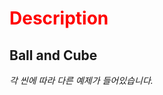 <span style="color:red">Description</span>
=====================================================================
Ball and Cube
--------------------------------------------------------------------------
*각 씬에 따라 다른 예제가 들어있습니다.*
